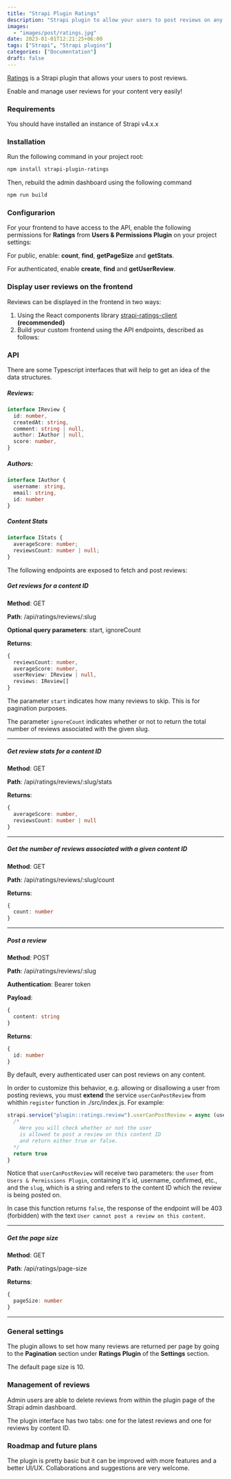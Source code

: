 ```yaml
---
title: "Strapi Plugin Ratings"
description: "Strapi plugin to allow your users to post reviews on any type of content"
images:
  - "images/post/ratings.jpg"
date: 2023-01-01T12:21:25+06:00
tags: ["Strapi", "Strapi plugins"]
categories: ["Documentation"]
draft: false
---
```


[Ratings](https://npmjs.com/package/strapi-plugin-ratings) is a Strapi plugin that allows your users to post reviews.

Enable and manage user reviews for your content very easily!

### Requirements

You should have installed an instance of Strapi v4.x.x

### Installation

Run the following command in your project root:

```bash
npm install strapi-plugin-ratings
```

Then, rebuild the admin dashboard using the following command

```bash
npm run build
```

### Configurarion

For your frontend to have access to the API, enable the following permissions for **Ratings** from **Users & Permissions Plugin** on your project settings:

For public, enable: **count**, **find**, **getPageSize** and **getStats**.

For authenticated, enable **create**, **find** and **getUserReview**.

### Display user reviews on the frontend

Reviews can be displayed in the frontend in two ways:

1. Using the React components library [strapi-ratings-client](https://npmjs.com/package/strapi-ratings-client) **(recommended)**
2. Build your custom frontend using the API endpoints, described as follows:

### API

There are some Typescript interfaces that will help to get an idea of the data structures.

##### Reviews:

```ts
interface IReview {
  id: number,
  createdAt: string,
  comment: string | null,
  author: IAuthor | null,
  score: number,
}
```

##### Authors:

```ts
interface IAuthor {
  username: string,
  email: string,
  id: number
}
```

##### Content Stats

```ts
interface IStats {
  averageScore: number;
  reviewsCount: number | null;
}
```

The following endpoints are exposed to fetch and post reviews:

##### Get reviews for a content ID

**Method**: GET

**Path**: /api/ratings/reviews/:slug

**Optional query parameters**: start, ignoreCount

**Returns**:

```ts
{
  reviewsCount: number,
  averageScore: number,
  userReview: IReview | null,
  reviews: IReview[]
}
```

The parameter `start` indicates how many reviews to skip. This is for pagination purposes.

The parameter `ignoreCount` indicates whether or not to return the total number of reviews associated with the given slug.

---

##### Get review stats for a content ID

**Method**: GET

**Path**: /api/ratings/reviews/:slug/stats

**Returns**:

```ts
{
  averageScore: number,
  reviewsCount: number | null
}
```

---

##### Get the number of reviews associated with a given content ID

**Method**: GET

**Path**: /api/ratings/reviews/:slug/count

**Returns**:

```ts
{
  count: number
}
```

---

##### Post a review

**Method**: POST

**Path**: /api/ratings/reviews/:slug

**Authentication**: Bearer token

**Payload**:

```ts
{
  content: string
}
```

**Returns**:

```ts
{
  id: number
}
```

By default, every authenticated user can post reviews on any content.

In order to customize this behavior, e.g. allowing or disallowing a user from posting reviews, you must **extend** the service `userCanPostReview` from whithin `register` function in ./src/index.js. For example:

```js
strapi.service("plugin::ratings.review").userCanPostReview = async (user, slug) => {
  /*
    Here you will check whether or not the user
    is allowed to post a review on this content ID
    and return either true or false.
  */
  return true
}
```

Notice that `userCanPostReview` will receive two parameters: the `user` from `Users & Permissions Plugin`, containing it's id, username, confirmed, etc., and the `slug`, which is a string and refers to the content ID which the review is being posted on.

In case this function returns `false`, the response of the endpoint will be 403 (forbidden) with the text `User cannot post a review on this content`.

---

##### Get the page size

**Method**: GET

**Path**: /api/ratings/page-size

**Returns**:

```ts
{
  pageSize: number
}
```

---

### General settings

The plugin allows to set how many reviews are returned per page by going to the **Pagination** section under **Ratings Plugin** of the **Settings** section.

The default page size is 10.

### Management of reviews

Admin users are able to delete reviews from within the plugin page of the Strapi admin dashboard.

The plugin interface has two tabs: one for the latest reviews and one for reviews by content ID.

### Roadmap and future plans

The plugin is pretty basic but it can be improved with more features and a better UI/UX. Collaborations and suggestions are very welcome.


